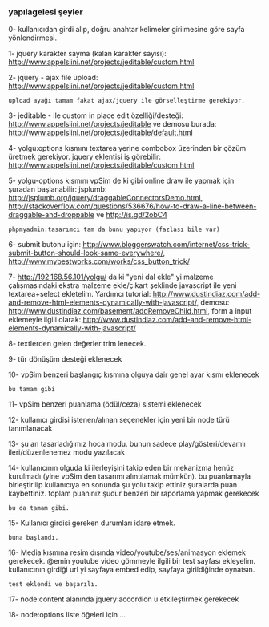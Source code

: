 ### yapılagelesi şeyler

0- kullanıcıdan girdi alıp, doğru anahtar kelimeler girilmesine göre sayfa
yönlendirmesi.

1- jquery karakter sayma (kalan karakter sayısı):
http://www.appelsiini.net/projects/jeditable/custom.html

2- jquery - ajax file upload:
http://www.appelsiini.net/projects/jeditable/custom.html 
	
	upload ayağı tamam fakat ajax/jquery ile görselleştirme gerekiyor.

3- jeditable - ile custom in place edit özelliği/desteği:
http://www.appelsiini.net/projects/jeditable ve demosu burada:
http://www.appelsiini.net/projects/jeditable/default.html

4- yolgu:options kısmını textarea yerine combobox üzerinden bir çözüm üretmek
gerekiyor. jquery eklentisi iş görebilir:
http://www.appelsiini.net/projects/jeditable/custom.html

5- yolgu-options kısmını vpSim de ki gibi online draw ile yapmak için şuradan
başlanabilir: jsplumb: http://jsplumb.org/jquery/draggableConnectorsDemo.html,
http://stackoverflow.com/questions/536676/how-to-draw-a-line-between-draggable-and-droppable
ve http://is.gd/2obC4 

	phpmyadmin:tasarımcı tam da bunu yapıyor (fazlası bile var)

6- submit butonu için: http://www.bloggerswatch.com/internet/css-trick-submit-button-should-look-same-everywhere/, http://www.mybestworks.com/works/css_button_trick/
 

7- http://192.168.56.101/yolgu/ da ki "yeni dal ekle" yi malzeme çalışmasındaki
ekstra malzeme ekle/çıkart şeklinde javascript ile yeni textarea+select
ekletelim. Yardımcı tutorial:
http://www.dustindiaz.com/add-and-remove-html-elements-dynamically-with-javascript/,
demosu: http://www.dustindiaz.com/basement/addRemoveChild.html, form a input
eklemeyle ilgili olarak:
http://www.dustindiaz.com/add-and-remove-html-elements-dynamically-with-javascript/

8- textlerden gelen değerler trim lenecek.

9- tür dönüşüm desteği eklenecek

10- vpSim benzeri başlangıç kısmına olguya dair genel ayar kısmı eklenecek

	bu tamam gibi

11- vpSim benzeri puanlama (ödül/ceza) sistemi eklenecek

12- kullanıcı girdisi istenen/alınan seçenekler için yeni bir node türü
tanımlanacak

13- şu an tasarladığımız hoca modu. bunun sadece play/gösteri/devamlı
ileri/düzenlenemez modu yazılacak

14- kullanıcının olguda ki ilerleyişini takip eden bir mekanizma henüz kurulmadı
(yine vpSim den tasarımı alıntılamak mümkün). bu puanlamayla birleştirilip
kullanıcıya en sonunda şu yolu takip ettiniz şuralarda puan kaybettiniz. toplam
puanınız şudur benzeri bir raporlama yapmak gerekecek

	bu da tamam gibi.

15- Kullanıcı girdisi gereken durumları idare etmek.

	buna başlandı.

16- Media kısmına resim dışında video/youtube/ses/animasyon eklemek gerekecek. @emin youtube video gömmeyle ilgili bir test sayfası ekleyelim. kullanıcının girdiği url yi sayfaya embed edip, sayfaya girildiğinde oynatsın.

	test eklendi ve başarılı.

17- node:content alanında jquery:accordion u etkileştirmek gerekecek

18- node:options liste öğeleri için ...

